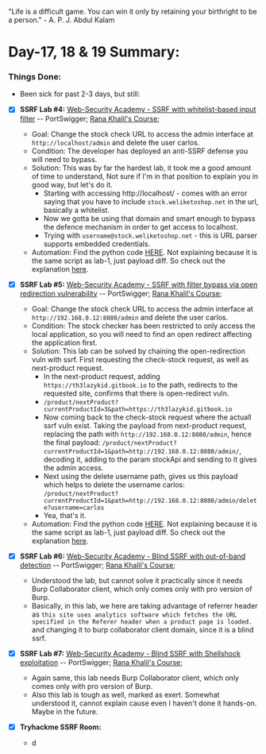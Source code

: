 "Life is a difficult game. You can win it only by retaining your birthright to be a person." - A. P. J. Abdul Kalam

# Day-17, 18 & 19 Summary:

### Things Done: 
  - Been sick for past 2-3 days, but still:

- [X] **SSRF Lab #4:** [Web-Security Academy - SSRF with whitelist-based input filter](https://portswigger.net/web-security/ssrf/lab-ssrf-with-whitelist-filter) -- PortSwigger; [Rana Khalil's Course](https://ranakhalil.teachable.com/);
  
  -  Goal: Change the stock check URL to access the admin interface at `http://localhost/admin` and delete the user carlos. 
  -  Condition:  The developer has deployed an anti-SSRF defense you will need to bypass. 
  -  Solution: This was by far the hardest lab, it took me a good amount of time to understand, Not sure if I'm in that position to explain you in good way, but let's do it. 
     - Starting with accessing http://localhost/ - comes with an error saying that you have to include `stock.weliketoshop.net` in the url, basically a whitelist.
     - Now we gotta be using that domain and smart enough to bypass the defence mechanism in order to get access to localhost.
     - Trying with `username@stock.weliketoshop.net` - this is URL parser supports embedded credentials. 
  - Automation: Find the python code [HERE](/Python/SSRF-lab4.py). Not explaining because it is the same script as lab-1, just payload diff. So check out the explanation [here](/Days/Day14.md).

- [X] **SSRF Lab #5:** [Web-Security Academy - SSRF with filter bypass via open redirection vulnerability](https://portswigger.net/web-security/ssrf/lab-ssrf-filter-bypass-via-open-redirection) -- PortSwigger; [Rana Khalil's Course](https://ranakhalil.teachable.com/);
  - Goal: Change the stock check URL to access the admin interface at `http://192.168.0.12:8080/admin` and delete the user carlos. 
  - Condition: The stock checker has been restricted to only access the local application, so you will need to find an open redirect affecting the application first. 
  - Solution: This lab can be solved by chaining the open-redirection vuln with ssrf. First requesting the check-stock request, as well as next-product request.
    - In the next-product request, adding `https://th3lazykid.gitbook.io` to the path, redirects to the requested site, confirms that there is open-redirect vuln.
    - `/product/nextProduct?currentProductId=3&path=https://th3lazykid.gitbook.io`
    - Now coming back to the check-stock request where the actuall ssrf vuln exist. Taking the payload from next-product request, replacing the path with `http://192.168.0.12:8080/admin`, hence the final payload: `/product/nextProduct?currentProductId=1&path=http://192.168.0.12:8080/admin/`, decoding it, adding to the param stockApi and sending to it gives the admin access.
    - Next using the delete username path, gives us this payload which helps to delete the username carlos: `/product/nextProduct?currentProductId=1&path=http://192.168.0.12:8080/admin/delete?username=carlos`
    - Yea, that's it. 
  - Automation: Find the python code [HERE](/Python/SSRF-lab5.py). Not explaining because it is the same script as lab-1, just payload diff. So check out the explanation [here](/Days/Day14.md).

- [X] **SSRF Lab #6:** [Web-Security Academy - Blind SSRF with out-of-band detection](https://portswigger.net/web-security/ssrf/lab-out-of-band-detection) -- PortSwigger; [Rana Khalil's Course](https://ranakhalil.teachable.com/);
  - Understood the lab, but cannot solve it practically since it needs Burp Collaborator client, which only comes only with pro version of Burp.
  - Basically, in this lab, we here are taking advantage of referrer header as `this site uses analytics software which fetches the URL specified in the Referer header when a product page is loaded.` and changing it to burp collaborator client domain, since it is a blind ssrf.

- [X] **SSRF Lab #7:** [Web-Security Academy - Blind SSRF with Shellshock exploitation](https://portswigger.net/web-security/ssrf/lab-shellshock-exploitation) -- PortSwigger; [Rana Khalil's Course](https://ranakhalil.teachable.com/);
  - Again same, this lab needs Burp Collaborator client, which only comes only with pro version of Burp.
  - Also this lab is tough as well, marked as exert. Somewhat understood it, cannot explain cause even I haven't done it hands-on. Maybe in the future. 

- [X] **Tryhackme SSRF Room:**
  - d














